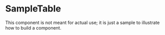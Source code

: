 # SampleTable

This component is not meant for actual use; it is just a sample to illustrate how to build a component.
